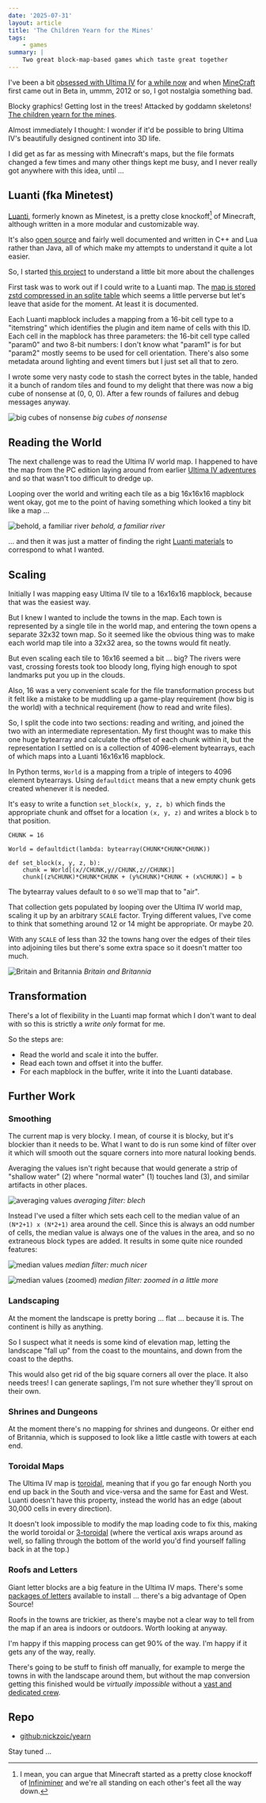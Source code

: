 ```yaml
---
date: '2025-07-31'
layout: article
title: 'The Children Yearn for the Mines'
tags:
    - games
summary: |
    Two great block-map-based games which taste great together
---
```


I've been a bit [obsessed with Ultima IV](../ultima-iv-reflections)
for [a while now](../journey-onward-apple-2-and-me/) and when 
[MineCraft](https://minecraft.net/) first came out in Beta in,
ummm, 2012 or so, I got nostalgia something bad.

Blocky graphics!
Getting lost in the trees!
Attacked by goddamn skeletons!
[The children yearn for the mines](https://knowyourmeme.com/memes/the-children-yearn-for-the-mines).

Almost immediately I thought: I wonder if it'd be possible to 
bring Ultima IV's beautifully designed continent into 3D life.

I did get as far as messing with Minecraft's maps, but the file
formats changed a few times and many other things kept me busy,
and I never really got anywhere with this idea, until ...

## Luanti (fka Minetest)

[Luanti](https://luanti.org/), formerly known as Minetest, is a 
pretty close knockoff[^1] of Minecraft, although written in a more 
modular and customizable way.

[^1]: I mean, you can argue that Minecraft started as a pretty close 
      knockoff of [Infiniminer](https://en.wikipedia.org/wiki/Infiniminer)
      and we're all standing on each other's feet all the way down.

It's also [open source](https://github.com/luanti-org/luanti)
and fairly well documented and written in C++ and Lua rather
than Java, all of which make my attempts to understand it quite a lot
easier.

So, I started [this project](https://github.com/nickzoic/yearn/)
to understand a little bit more about the challenges

First task was to work out if I could write to a Luanti map.
The [map is stored zstd compressed in an sqlite table](https://github.com/luanti-org/luanti/blob/master/doc/world_format.md#mapsqlite-1)
which seems a little perverse but let's leave that aside for the moment.
At least it is documented.

Each Luanti mapblock includes a mapping from a 16-bit cell type
to a "itemstring" which identifies the plugin and item name of
cells with this ID.  Each cell in the mapblock has three parameters:
the 16-bit cell type called "param0" and two 8-bit numbers: I 
don't know what "param1" is for but "param2" mostly seems to be
used for cell orientation.  There's also some metadata around
lighting and event timers but I just set all that to zero.

I wrote some very nasty code to stash the correct bytes in the table, 
handed it a bunch of random tiles and found to my delight that there
was now a big cube of nonsense at (0, 0, 0).  After a few rounds of 
failures and debug messages anyway.

![big cubes of nonsense](img/ss00.png)
*big cubes of nonsense*

## Reading the World

The next challenge was to read the Ultima IV world map.  I happened
to have the map from the PC edition laying around from earlier
[Ultima IV adventures](https://code.zoic.org/ultima/) and so that 
wasn't too difficult to dredge up.

Looping over the world and writing each tile as a big 16x16x16 mapblock
went okay, got me to the point of having something which looked a
tiny bit like a map ...

![behold, a familiar river](img/ss2.png)
*behold, a familiar river*

... and then it was just a matter of finding the right
[Luanti materials](https://wiki.minetest.org/Games/Minetest_Game/Nodes)
to correspond to what I wanted.

## Scaling

Initially I was mapping easy Ultima IV tile to a 16x16x16 mapblock, 
because that was the easiest way.

But I knew I wanted to include the towns in the map.  Each town is 
represented by a single tile in the world map, and entering the town
opens a separate 32x32 town map.  So it seemed like the obvious thing
was to make each world map tile into a 32x32 area, so the towns would
fit neatly.

But even scaling each tile to 16x16 seemed a bit ... big?
The rivers were vast, crossing forests took too bloody long,
flying high enough to spot landmarks put you up in the clouds.

Also, 16 was a very convenient scale for the file transformation
process but it felt like a mistake to be muddling up a game-play
requirement (how big is the world) with a technical requirement
(how to read and write files).

So, I split the code into two sections: reading and writing, and joined
the two with an intermediate representation.
My first thought was to make this one huge bytearray and calculate the
offset of each chunk within it, but the representation I 
settled on is a collection of 4096-element bytearrays, each of which 
maps into a Luanti 16x16x16 mapblock.

In Python terms, `World` is a mapping from a triple of integers
to 4096 element bytearrays.  Using `defaultdict` means that a new 
empty chunk gets created whenever it is needed.

It's easy to write a function `set_block(x, y, z, b)`
which finds the appropriate chunk and offset for a location `(x, y, z)`
and writes a block `b` to that position.


```
CHUNK = 16

World = defaultdict(lambda: bytearray(CHUNK*CHUNK*CHUNK))

def set_block(x, y, z, b):
    chunk = World[(x//CHUNK,y//CHUNK,z//CHUNK)]
    chunk[(z%CHUNK)*CHUNK*CHUNK + (y%CHUNK)*CHUNK + (x%CHUNK)] = b
```

The bytearray values default to `0` so we'll map that to "air".

That collection gets populated by
looping over the Ultima IV world map, scaling it up by an arbitrary
`SCALE` factor.  Trying different values, I've come to think that 
something around 12 or 14 might be appropriate.  Or maybe 20.

With any `SCALE` of less than 32 the towns hang over the edges of their
tiles into adjoining tiles but there's some extra space so it doesn't 
matter too much.

![Britain and Britannia](img/ss14.png)
*Britain and Britannia*

## Transformation

There's a lot of flexibility in the Luanti map format which I don't want
to deal with so this is strictly a *write only* format for me.

So the steps are:

* Read the world and scale it into the buffer.
* Read each town and offset it into the buffer.
* For each mapblock in the buffer, write it into the Luanti database.

## Further Work

### Smoothing

The current map is very blocky.  I mean, of course it is blocky, but
it's blockier than it needs to be.
What I want to do is run some kind of filter over it which will smooth
out the square corners into more natural looking bends.

Averaging the values isn't right because that would generate a strip of
"shallow water" (2) where "normal water" (1) touches land (3), and similar
artifacts in other places.

![averaging values](img/avg.png)
*averaging filter: blech*

Instead I've used a filter which sets each cell to the
median value of an `(N*2+1) x (N*2+1)` area around the cell.
Since this is always an odd number of cells, the median
value is always one of the values in the area, and so 
no extraneous block types are added.  It results in some quite
nice rounded features:

![median values](img/median1.png)
*median filter: much nicer*

![median values (zoomed)](img/median2.png)
*median filter: zoomed in a little more*

### Landscaping

At the moment the landscape is pretty boring ... 
flat ... because it is.
The continent is hilly as anything.

So I suspect what it needs is some kind of elevation map,
letting the landscape "fall up" from the coast to
the mountains, and down from the coast to the depths.

This would also get rid of the big square corners all
over the place.
It also needs trees!
I can generate saplings, I'm not sure whether they'll
sprout on their own.

### Shrines and Dungeons

At the moment there's no mapping for shrines and
dungeons.
Or either end of Britannia, which is supposed to look
like a little castle with towers at each end.

### Toroidal Maps

The Ultima IV map is [toroidal](https://en.wikipedia.org/wiki/Toroidal_graph),
meaning that if you go far enough North you end up back in the South and vice-versa
and the same for East and West.  Luanti doesn't have this property, instead 
the world has an edge (about 30,000 cells in every direction).

It doesn't look impossible to modify the map loading code to fix this, making 
the world toroidal or [3-toroidal](https://en.wikipedia.org/wiki/3-torus) (where
the vertical axis wraps around as well, so falling through the bottom of the
world you'd find yourself falling back in at the top.)

### Roofs and Letters

Giant letter blocks are a big feature in the Ultima IV maps.
There's some
[packages of letters](https://content.luanti.org/packages/?q=letters)
available to install ... there's a big advantage
of Open Source!

Roofs in the towns are trickier, as there's maybe
not a clear way to tell from the map if an area is
indoors or outdoors.
Worth looking at anyway.

I'm happy if this mapping process can get 90% of the
way.
I'm happy if it gets any of the way, really.

There's going to be stuff to finish off manually,
for example to merge the towns in with the landscape
around them, but without the map conversion getting this
finished would be *virtually impossible* without
a [vast and dedicated crew](https://westeroscraft.com/).

## Repo

* [github:nickzoic/yearn](https://github.com/nickzoic/yearn/)

Stay tuned ...
